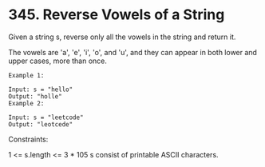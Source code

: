 # 345. Reverse Vowels of a String

Given a string s, reverse only all the vowels in the string and return it.

The vowels are 'a', 'e', 'i', 'o', and 'u', and they can appear in both lower and upper cases, more than once.


```text
Example 1:

Input: s = "hello"
Output: "holle"
Example 2:

Input: s = "leetcode"
Output: "leotcede"
```

Constraints:

1 <= s.length <= 3 * 105
s consist of printable ASCII characters.